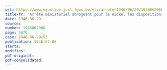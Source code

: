 ```yaml
---
url: https://www.ejustice.just.fgov.be/eli/arrete/1946/06/29/1946062968/justel
title-fr: "Arrêté ministériel abrogeant pour le nickel les dispositions de l'arrêté ministériel du 31 janvier 1945, portant réglementation de la production et de la distribution des métaux non ferreux"
date: 1946-06-29
source:
number: 1946062968
page: 5676
case: 1946-06-29/53
publication: 1946-07-06
starts:
modifies:
pdf-original:
pdf-consolidated:
---
```


